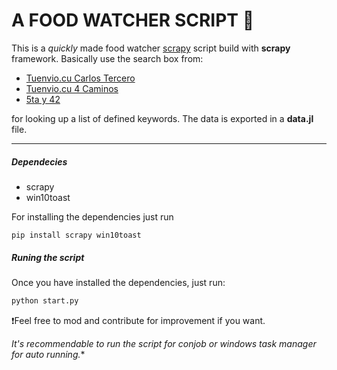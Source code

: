 A FOOD WATCHER SCRIPT 🍗
===

This is a *quickly* made food watcher [scrapy](https://scrapy.org/) script build with **scrapy** framework. Basically use the search box from:
+ [Tuenvio.cu Carlos Tercero](https://www.tuenvio.com/carlos3) 
+ [Tuenvio.cu 4 Caminos](https://www.tuenvio.com/4caminos) 
+ [5ta y 42](https://https://5tay42.xetid.cu/) 

for looking up a list of defined keywords. The data is exported in a **data.jl** file.  

---
##### Dependecies

+ scrapy
+ win10toast

For installing the dependencies just run
```ptyhon
pip install scrapy win10toast
```
##### Runing the script

Once you have installed the dependencies, just run:

```python
python start.py
```

❗Feel free to mod and contribute for improvement if you want. 

*It's recommendable to run the script for conjob or windows task manager for auto running.**





